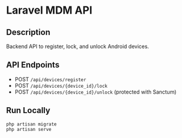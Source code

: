 # Laravel MDM API

## Description
Backend API to register, lock, and unlock Android devices.

## API Endpoints
- POST `/api/devices/register`
- POST `/api/devices/{device_id}/lock`
- POST `/api/devices/{device_id}/unlock` (protected with Sanctum)

## Run Locally
```
php artisan migrate
php artisan serve
```

